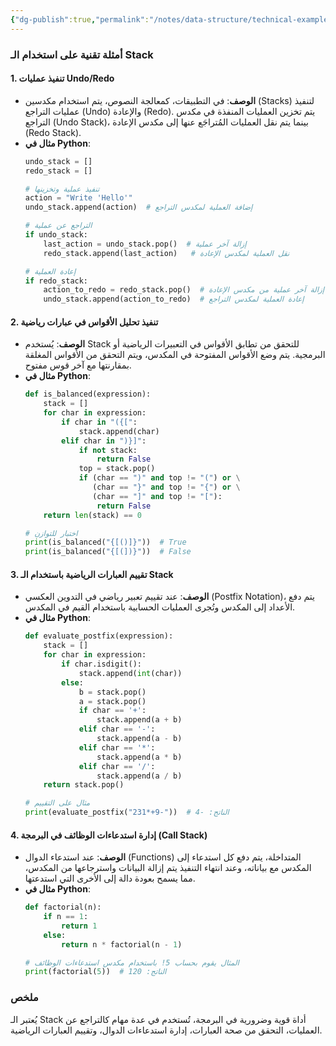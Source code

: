 ```yaml
---
{"dg-publish":true,"permalink":"/notes/data-structure/technical-examples-stack/"}
---
```


### أمثلة تقنية على استخدام الـ Stack

#### 1. **تنفيذ عمليات Undo/Redo**
   - **الوصف**: في التطبيقات، كمعالجة النصوص، يتم استخدام مكدسين (Stacks) لتنفيذ عمليات التراجع (Undo) والإعادة (Redo). يتم تخزين العمليات المنفذة في مكدس التراجع (Undo Stack)، بينما يتم نقل العمليات المُتراجَع عنها إلى مكدس الإعادة (Redo Stack).
   - **مثال في Python**:
     ```python
     undo_stack = []
     redo_stack = []

     # تنفيذ عملية وتخزينها
     action = "Write 'Hello'"
     undo_stack.append(action)  # إضافة العملية لمكدس التراجع

     # التراجع عن عملية
     if undo_stack:
         last_action = undo_stack.pop()  # إزالة آخر عملية
         redo_stack.append(last_action)   # نقل العملية لمكدس الإعادة

     # إعادة العملية
     if redo_stack:
         action_to_redo = redo_stack.pop()  # إزالة آخر عملية من مكدس الإعادة
         undo_stack.append(action_to_redo)  # إعادة العملية لمكدس التراجع
     ```

#### 2. **تنفيذ تحليل الأقواس في عبارات رياضية**
   - **الوصف**: يُستخدم Stack للتحقق من تطابق الأقواس في التعبيرات الرياضية أو البرمجية. يتم وضع الأقواس المفتوحة في المكدس، ويتم التحقق من الأقواس المغلقة بمقارنتها مع آخر قوس مفتوح.
   - **مثال في Python**:
     ```python
     def is_balanced(expression):
         stack = []
         for char in expression:
             if char in "({[":
                 stack.append(char)
             elif char in ")}]":
                 if not stack:
                     return False
                 top = stack.pop()
                 if (char == ")" and top != "(") or \
                    (char == "}" and top != "{") or \
                    (char == "]" and top != "["):
                     return False
         return len(stack) == 0

     # اختبار للتوازن
     print(is_balanced("{[()]}"))  # True
     print(is_balanced("{[(])}"))  # False
     ```

#### 3. **تقييم العبارات الرياضية باستخدام الـ Stack**
   - **الوصف**: عند تقييم تعبير رياضي في التدوين العكسي (Postfix Notation)، يتم دفع الأعداد إلى المكدس وتُجرى العمليات الحسابية باستخدام القيم في المكدس.
   - **مثال في Python**:
     ```python
     def evaluate_postfix(expression):
         stack = []
         for char in expression:
             if char.isdigit():
                 stack.append(int(char))
             else:
                 b = stack.pop()
                 a = stack.pop()
                 if char == '+':
                     stack.append(a + b)
                 elif char == '-':
                     stack.append(a - b)
                 elif char == '*':
                     stack.append(a * b)
                 elif char == '/':
                     stack.append(a / b)
         return stack.pop()

     # مثال على التقييم
     print(evaluate_postfix("231*+9-"))  # الناتج: -4
     ```

#### 4. **إدارة استدعاءات الوظائف في البرمجة (Call Stack)**
   - **الوصف**: عند استدعاء الدوال (Functions) المتداخلة، يتم دفع كل استدعاء إلى المكدس مع بياناته، وعند انتهاء التنفيذ يتم إزالة البيانات واسترجاعها من المكدس، مما يسمح بعودة دالة إلى الأخرى التي استدعتها.
   - **مثال في Python**:
     ```python
     def factorial(n):
         if n == 1:
             return 1
         else:
             return n * factorial(n - 1)

     # المثال يقوم بحساب 5! باستخدام مكدس استدعاءات الوظائف
     print(factorial(5))  # الناتج: 120
     ```

### ملخص
يُعتبر الـ Stack أداة قوية وضرورية في البرمجة، تُستخدم في عدة مهام كالتراجع عن العمليات، التحقق من صحة العبارات، إدارة استدعاءات الدوال، وتقييم العبارات الرياضية.